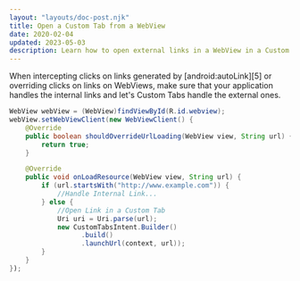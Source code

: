 ```yaml
---
layout: "layouts/doc-post.njk"
title: Open a Custom Tab from a WebView
date: 2020-02-04
updated: 2023-05-03
description: Learn how to open external links in a WebView in a Custom Tab.
---
```


When intercepting clicks on links generated by [android:autoLink][5] or overriding clicks on links
on WebViews, make sure that your application handles the internal links and let's Custom Tabs
handle the external ones. 

```java
WebView webView = (WebView)findViewById(R.id.webview);
webView.setWebViewClient(new WebViewClient() {
    @Override
    public boolean shouldOverrideUrlLoading(WebView view, String url) {
        return true;
    }

    @Override
    public void onLoadResource(WebView view, String url) {
        if (url.startsWith("http://www.example.com")) {
            //Handle Internal Link...
        } else {
            //Open Link in a Custom Tab
            Uri uri = Uri.parse(url);
            new CustomTabsIntent.Builder()
                  .build()
                  .launchUrl(context, url));                            
        }
    }
});
```
